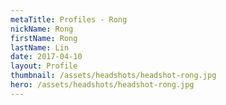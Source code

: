 ```yaml
---
metaTitle: Profiles - Rong
nickName: Rong
firstName: Rong
lastName: Lin
date: 2017-04-10
layout: Profile
thumbnail: /assets/headshots/headshot-rong.jpg
hero: /assets/headshots/headshot-rong.jpg
---
```

